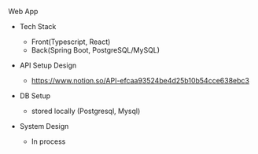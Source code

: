 Web App


* Tech Stack
    - Front(Typescript, React)
    - Back(Spring Boot, PostgreSQL/MySQL)

* API Setup Design
    - https://www.notion.so/API-efcaa93524be4d25b10b54cce638ebc3

* DB Setup
    - stored locally (Postgresql, Mysql)

* System Design
    - In process

